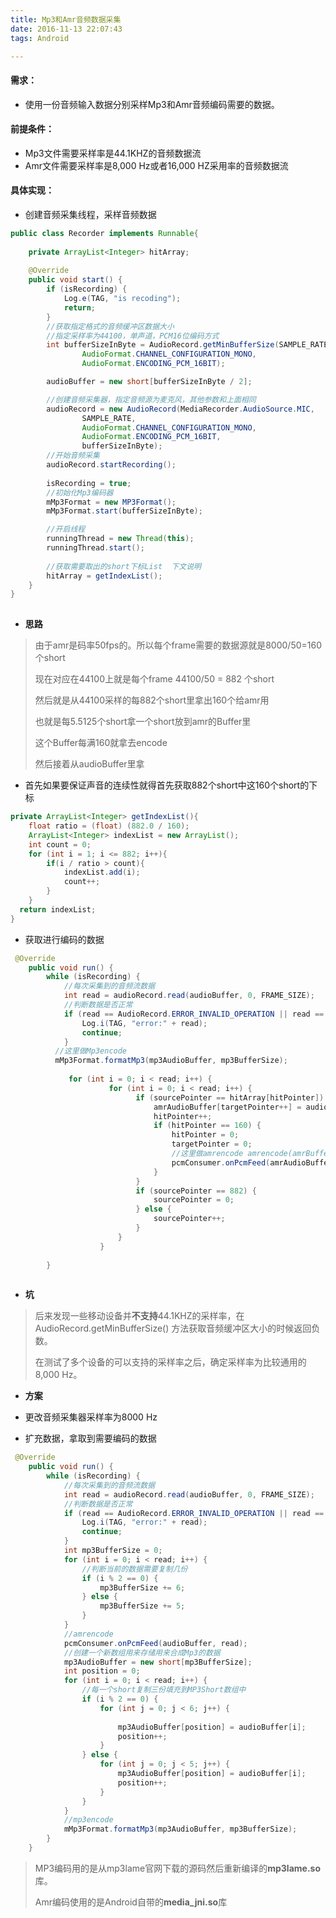 ```yaml
---
title: Mp3和Amr音频数据采集
date: 2016-11-13 22:07:43
tags: Android

---
```


#### 需求：

- 使用一份音频输入数据分别采样Mp3和Amr音频编码需要的数据。

#### 前提条件：

- Mp3文件需要采样率是44.1KHZ的音频数据流
- Amr文件需要采样率是8,000 Hz或者16,000 HZ采用率的音频数据流


#### 具体实现：

- 创建音频采集线程，采样音频数据

<!--more-->

```java
public class Recorder implements Runnable{
    
  	private ArrayList<Integer> hitArray; 
    
    @Override
    public void start() {
        if (isRecording) {
            Log.e(TAG, "is recoding");
            return;
        }
      	//获取指定格式的音频缓冲区数据大小
      	//指定采样率为44100，单声道，PCM16位编码方式
        int bufferSizeInByte = AudioRecord.getMinBufferSize(SAMPLE_RATE,
                AudioFormat.CHANNEL_CONFIGURATION_MONO,
                AudioFormat.ENCODING_PCM_16BIT);

        audioBuffer = new short[bufferSizeInByte / 2];

		//创建音频采集器，指定音频源为麦克风，其他参数和上面相同
        audioRecord = new AudioRecord(MediaRecorder.AudioSource.MIC,
                SAMPLE_RATE,
                AudioFormat.CHANNEL_CONFIGURATION_MONO,
                AudioFormat.ENCODING_PCM_16BIT,
                bufferSizeInByte);
      	//开始音频采集
        audioRecord.startRecording();
		
        isRecording = true;
      	//初始化Mp3编码器
        mMp3Format = new MP3Format();
        mMp3Format.start(bufferSizeInByte);

        //开启线程
        runningThread = new Thread(this);
        runningThread.start();
      
      	//获取需要取出的short下标List  下文说明
        hitArray = getIndexList();
    }
}
   
```

- **思路**

> 由于amr是码率50fps的。所以每个frame需要的数据源就是8000/50=160个short
>
> 现在对应在44100上就是每个frame 44100/50 = 882 个short
>
> 然后就是从44100采样的每882个short里拿出160个给amr用
>
> 也就是每5.5125个short拿一个short放到amr的Buffer里
>
> 这个Buffer每满160就拿去encode
>
> 然后接着从audioBuffer里拿



- 首先如果要保证声音的连续性就得首先获取882个short中这160个short的下标

```java
private ArrayList<Integer> getIndexList(){
  	float ratio = (float) (882.0 / 160);
  	ArrayList<Integer> indexList = new ArrayList();
	int count = 0;
	for (int i = 1; i <= 882; i++){
		if(i / ratio > count){
          	indexList.add(i);
			count++;
		}
	}
  return indexList;
}

```



- 获取进行编码的数据

```java
 @Override
    public void run() {
        while (isRecording) {
            //每次采集到的音频流数据
            int read = audioRecord.read(audioBuffer, 0, FRAME_SIZE);
          	//判断数据是否正常
            if (read == AudioRecord.ERROR_INVALID_OPERATION || read == AudioRecord.ERROR_BAD_VALUE) {
                Log.i(TAG, "error:" + read);
                continue;
            }
          //这里做Mp3encode
          mMp3Format.formatMp3(mp3AudioBuffer, mp3BufferSize);
          
       		 for (int i = 0; i < read; i++) {
                      for (int i = 0; i < read; i++) {
                            if (sourcePointer == hitArray[hitPointer]) {
                                amrAudioBuffer[targetPointer++] = audioBuffer[i];
                                hitPointer++;
                                if (hitPointer == 160) {
                                    hitPointer = 0;
                                    targetPointer = 0;
                                    //这里做amrencode amrencode(amrBuffer,160);
                                    pcmConsumer.onPcmFeed(amrAudioBuffer, 160);
                                }
                            }
                            if (sourcePointer == 882) {
                                sourcePointer = 0;
                            } else {
                                sourcePointer++;
                            }
                        }
                    }
     
        }    
       
```



- **坑**

> 后来发现一些移动设备并**不支持**44.1KHZ的采样率，在AudioRecord.getMinBufferSize() 方法获取音频缓冲区大小的时候返回负数。
>
> 在测试了多个设备的可以支持的采样率之后，确定采样率为比较通用的8,000 Hz。



- **方案**


- 更改音频采集器采样率为8000 Hz
- 扩充数据，拿取到需要编码的数据

```java
 @Override
    public void run() {
        while (isRecording) {
            //每次采集到的音频流数据
            int read = audioRecord.read(audioBuffer, 0, FRAME_SIZE);
          	//判断数据是否正常
            if (read == AudioRecord.ERROR_INVALID_OPERATION || read == AudioRecord.ERROR_BAD_VALUE) {
                Log.i(TAG, "error:" + read);
                continue;
            }
            int mp3BufferSize = 0;
            for (int i = 0; i < read; i++) {
              	//判断当前的数据需要复制几份
                if (i % 2 == 0) {
                    mp3BufferSize += 6;
                } else {
                    mp3BufferSize += 5;
                }
            }
            //amrencode 
            pcmConsumer.onPcmFeed(audioBuffer, read);
            //创建一个新数组用来存储用来合成Mp3的数据
            mp3AudioBuffer = new short[mp3BufferSize];
            int position = 0;
            for (int i = 0; i < read; i++) {
                //每一个short复制三份填充到MP3Short数组中
                if (i % 2 == 0) {
                    for (int j = 0; j < 6; j++) {
                     
                        mp3AudioBuffer[position] = audioBuffer[i];
                        position++;
                    }
                } else {
                    for (int j = 0; j < 5; j++) {
                        mp3AudioBuffer[position] = audioBuffer[i];
                        position++;
                    }
                }
            }
            //mp3encode
            mMp3Format.formatMp3(mp3AudioBuffer, mp3BufferSize);
        }
    }
```


> MP3编码用的是从mp3lame官网下载的源码然后重新编译的**mp3lame.so**库。
>
> Amr编码使用的是Android自带的**media_jni.so**库